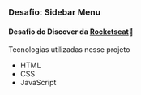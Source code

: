 ### Desafio: Sidebar Menu
#### Desafio do Discover da [Rocketseat](https://github.com/Rocketseat)🚀
Tecnologias utilizadas nesse projeto  
* HTML
* CSS
* JavaScript